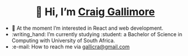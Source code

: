 <h1 align="center">👋 Hi, I’m <a href="https://github.com/GalliWare">Craig Gallimore</a></h1>
<ul>
<li>👀 At the moment I’m interested in React and web development.</li>
<li>:writing_hand: I’m currently studying :student: a Bachelor of Science in Computing with University of South Africa. </li>
<li>:e-mail: How to reach me via <a href="mailto: gallicra@gmail.com">gallicra@gmail.com</a></li>
</ul>
<!---
GalliWare/GalliWare is a ✨ special ✨ repository because its `README.md` (this file) appears on your GitHub profile.
You can click the Preview link to take a look at your changes.
--->
